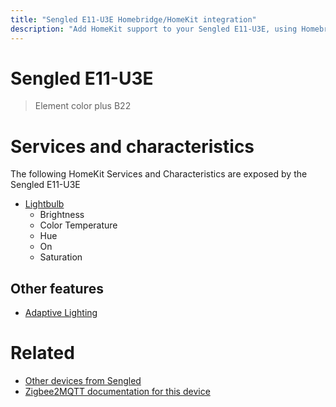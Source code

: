 ```yaml
---
title: "Sengled E11-U3E Homebridge/HomeKit integration"
description: "Add HomeKit support to your Sengled E11-U3E, using Homebridge, Zigbee2MQTT and homebridge-z2m."
---
```

<!---
This file has been GENERATED using src/docgen/docgen.ts
DO NOT EDIT THIS FILE MANUALLY!
-->
# Sengled E11-U3E
> Element color plus B22


# Services and characteristics
The following HomeKit Services and Characteristics are exposed by
the Sengled E11-U3E

* [Lightbulb](../../light.md)
  * Brightness
  * Color Temperature
  * Hue
  * On
  * Saturation

## Other features
* [Adaptive Lighting](../../light.md)

# Related
* [Other devices from Sengled](../index.md#sengled)
* [Zigbee2MQTT documentation for this device](https://www.zigbee2mqtt.io/devices/E11-U3E.html)